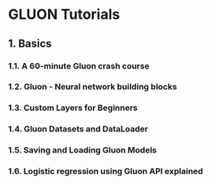 # GLUON Tutorials
## 1. Basics
### 1.1. A 60-minute Gluon crash course
### 1.2. Gluon - Neural network building blocks
### 1.3. Custom Layers for Beginners
### 1.4. Gluon Datasets and DataLoader
### 1.5. Saving and Loading Gluon Models
### 1.6. Logistic regression using Gluon API explained